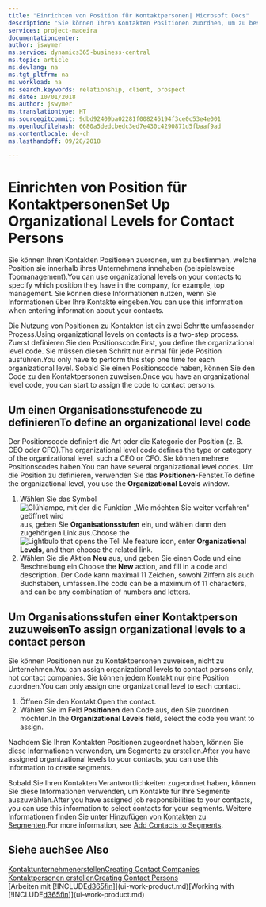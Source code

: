 ```yaml
---
title: "Einrichten von Position für Kontaktpersonen| Microsoft Docs"
description: "Sie können Ihren Kontakten Positionen zuordnen, um zu bestimmen, welche Position sie innerhalb ihres Unternehmens innehaben (beispielsweise Topmanagement)."
services: project-madeira
documentationcenter: 
author: jswymer
ms.service: dynamics365-business-central
ms.topic: article
ms.devlang: na
ms.tgt_pltfrm: na
ms.workload: na
ms.search.keywords: relationship, client, prospect
ms.date: 10/01/2018
ms.author: jswymer
ms.translationtype: HT
ms.sourcegitcommit: 9dbd92409ba02281f008246194f3ce0c53e4e001
ms.openlocfilehash: 6680a5dedcbedc3ed7e430c4290871d5fbaaf9ad
ms.contentlocale: de-ch
ms.lasthandoff: 09/28/2018

---
```

# <a name="set-up-organizational-levels-for-contact-persons"></a><span data-ttu-id="4dca8-103">Einrichten von Position für Kontaktpersonen</span><span class="sxs-lookup"><span data-stu-id="4dca8-103">Set Up Organizational Levels for Contact Persons</span></span>
<span data-ttu-id="4dca8-104">Sie können Ihren Kontakten Positionen zuordnen, um zu bestimmen, welche Position sie innerhalb ihres Unternehmens innehaben (beispielsweise Topmanagement).</span><span class="sxs-lookup"><span data-stu-id="4dca8-104">You can use organizational levels on your contacts to specify which position they have in the company, for example, top management.</span></span> <span data-ttu-id="4dca8-105">Sie können diese Informationen nutzen, wenn Sie Informationen über Ihre Kontakte eingeben.</span><span class="sxs-lookup"><span data-stu-id="4dca8-105">You can use this information when entering information about your contacts.</span></span>

<span data-ttu-id="4dca8-106">Die Nutzung von Positionen zu Kontakten ist ein zwei Schritte umfassender Prozess.</span><span class="sxs-lookup"><span data-stu-id="4dca8-106">Using organizational levels on contacts is a two-step process.</span></span> <span data-ttu-id="4dca8-107">Zuerst definieren Sie den Positionscode.</span><span class="sxs-lookup"><span data-stu-id="4dca8-107">First, you define the organizational level code.</span></span> <span data-ttu-id="4dca8-108">Sie müssen diesen Schritt nur einmal für jede Position ausführen.</span><span class="sxs-lookup"><span data-stu-id="4dca8-108">You only have to perform this step one time for each organizational level.</span></span> <span data-ttu-id="4dca8-109">Sobald Sie einen Positionscode haben, können Sie den Code zu den Kontaktpersonen zuweisen.</span><span class="sxs-lookup"><span data-stu-id="4dca8-109">Once you have an organizational level code, you can start to assign the code to contact persons.</span></span>

## <a name="to-define-an-organizational-level-code"></a><span data-ttu-id="4dca8-110">Um einen Organisationsstufencode zu definieren</span><span class="sxs-lookup"><span data-stu-id="4dca8-110">To define an organizational level code</span></span>
<span data-ttu-id="4dca8-111">Der Positionscode definiert die Art oder die Kategorie der Position (z. B. CEO oder CFO).</span><span class="sxs-lookup"><span data-stu-id="4dca8-111">The organizational level code defines the type or category of the organizational level, such a CEO  or CFO.</span></span> <span data-ttu-id="4dca8-112">Sie können mehrere Positionscodes haben.</span><span class="sxs-lookup"><span data-stu-id="4dca8-112">You can have several organizational level codes.</span></span> <span data-ttu-id="4dca8-113">Um die Position zu definieren, verwenden Sie das **Positionen**-Fenster.</span><span class="sxs-lookup"><span data-stu-id="4dca8-113">To define the organizational level, you use the **Organizational Levels** window.</span></span>

1. <span data-ttu-id="4dca8-114">Wählen Sie das Symbol ![Glühlampe, mit der die Funktion „Wie möchten Sie weiter verfahren“ geöffnet wird](media/ui-search/search_small.png "Wie möchten Sie weiter verfahren?") aus, geben Sie **Organisationsstufen** ein, und wählen dann den zugehörigen Link aus.</span><span class="sxs-lookup"><span data-stu-id="4dca8-114">Choose the ![Lightbulb that opens the Tell Me feature](media/ui-search/search_small.png "Tell me what you want to do") icon, enter **Organizational Levels**, and then choose the related link.</span></span>
2. <span data-ttu-id="4dca8-115">Wählen Sie die Aktion **Neu** aus, und geben Sie einen Code und eine Beschreibung ein.</span><span class="sxs-lookup"><span data-stu-id="4dca8-115">Choose the **New** action, and fill in a code and description.</span></span> <span data-ttu-id="4dca8-116">Der Code kann maximal 11 Zeichen, sowohl Ziffern als auch Buchstaben, umfassen.</span><span class="sxs-lookup"><span data-stu-id="4dca8-116">The code can be a maximum of 11 characters, and can be any combination of numbers and letters.</span></span>

## <a name="to-assign-organizational-levels-to-a-contact-person"></a><span data-ttu-id="4dca8-117">Um Organisationsstufen einer Kontaktperson zuzuweisen</span><span class="sxs-lookup"><span data-stu-id="4dca8-117">To assign organizational levels to a contact person</span></span>
<span data-ttu-id="4dca8-118">Sie können Positionen nur zu Kontaktpersonen zuweisen, nicht zu Unternehmen.</span><span class="sxs-lookup"><span data-stu-id="4dca8-118">You can assign organizational levels to contact persons only, not contact companies.</span></span> <span data-ttu-id="4dca8-119">Sie können jedem Kontakt nur eine Position zuordnen.</span><span class="sxs-lookup"><span data-stu-id="4dca8-119">You can only assign one organizational level to each contact.</span></span>

1. <span data-ttu-id="4dca8-120">Öffnen Sie den Kontakt.</span><span class="sxs-lookup"><span data-stu-id="4dca8-120">Open the contact.</span></span>
2. <span data-ttu-id="4dca8-121">Wählen Sie im Feld **Positionen** den Code aus, den Sie zuordnen möchten.</span><span class="sxs-lookup"><span data-stu-id="4dca8-121">In the **Organizational Levels** field, select the code you want to assign.</span></span>

<span data-ttu-id="4dca8-122">Nachdem Sie Ihren Kontakten Positionen zugeordnet haben, können Sie diese Informationen verwenden, um Segmente zu erstellen.</span><span class="sxs-lookup"><span data-stu-id="4dca8-122">After you have assigned organizational levels to your contacts, you can use this information to create segments.</span></span>

<span data-ttu-id="4dca8-123">Sobald Sie Ihren Kontakten Verantwortlichkeiten zugeordnet haben, können Sie diese Informationen verwenden, um Kontakte für Ihre Segmente auszuwählen.</span><span class="sxs-lookup"><span data-stu-id="4dca8-123">After you have assigned job responsibilities to your contacts, you can use this information to select contacts for your segments.</span></span> <span data-ttu-id="4dca8-124">Weitere Informationen finden Sie unter [Hinzufügen von Kontakten zu Segmenten](marketing-add-contact-segment.md).</span><span class="sxs-lookup"><span data-stu-id="4dca8-124">For more information, see [Add Contacts to Segments](marketing-add-contact-segment.md).</span></span>

## <a name="see-also"></a><span data-ttu-id="4dca8-125">Siehe auch</span><span class="sxs-lookup"><span data-stu-id="4dca8-125">See Also</span></span>
[<span data-ttu-id="4dca8-126">Kontaktunternehmenerstellen</span><span class="sxs-lookup"><span data-stu-id="4dca8-126">Creating Contact Companies</span></span>](marketing-create-contact-companies.md)  
[<span data-ttu-id="4dca8-127">Kontaktpersonen erstellen</span><span class="sxs-lookup"><span data-stu-id="4dca8-127">Creating Contact Persons</span></span>](marketing-create-contact-persons.md)  
<span data-ttu-id="4dca8-128">[Arbeiten mit [!INCLUDE[d365fin](includes/d365fin_md.md)]](ui-work-product.md)</span><span class="sxs-lookup"><span data-stu-id="4dca8-128">[Working with [!INCLUDE[d365fin](includes/d365fin_md.md)]](ui-work-product.md)</span></span>  

